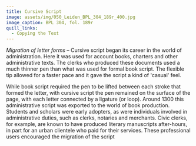 ```yaml
---
title: Cursive Script
image: assets/img/050_Leiden_BPL_304_189r_400.jpg
image_caption: BPL 304, fol. 189r
quill_links:
  - Copying the Text
---
```


*Migration of letter forms* –
Cursive script began its career in the world of administration. Here it
was used for account books, charters and other administrative texts. The
clerks who produced these documents used a much thinner pen than what
was used for formal book script. The flexible tip allowed for a faster
pace and it gave the script a kind of 'casual' feel.

While book script required the pen to be lifted between each stroke that
formed the letter, with cursive script the pen remained on the surface
of the page, with each letter connected by a ligature (or loop). Around
1300 this administrative script was exported to the world of book
production. Students and scholars were early adopters, as were
individuals involved in administrative duties, such as clerks, notaries
and merchants. Civic clerks, for example, are known to have produced
literary manuscripts after-hours, in part for an urban clientele who
paid for their services. These professional users encouraged the
migration of the script
